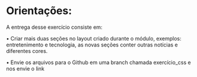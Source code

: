 <h1>Orientações:</h1>

A entrega desse exercício consiste em:

• Criar mais duas seções no layout criado durante o módulo, exemplos: entretenimento e tecnologia, as novas seções conter outras notícias e diferentes cores.

• Envie os arquivos para o Github em uma branch chamada exercício_css e nos envie o link
